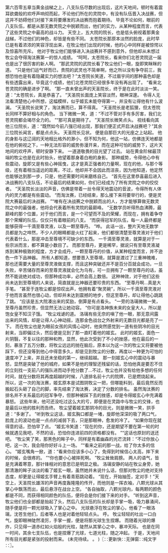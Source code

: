 第六百零五章当黄金战梯之上，八支队伍尽数的出现后，这片天地间，顿时有着震耳欲聋般的欢呼声响彻而起，不论他们所在的灵院中，有没有队伍晋入决战赛，但这并不妨碍他们对接下来将要爆发的决战赛而抱着期待。
毕竟不论如何，眼前的八支队伍，都是从那无数灵院之中脱颖而出，他们的实力，从某种程度而言，代表了这些灵院之中最高的战斗力。
天空上，五大院的院长，也是低头俯视着那黄金战梯，不过他们的神色，却皆是有些不同。
太苍院长那原本淡然的脸庞，此时早已是有着浓浓的笑容浮现出来，在牧尘他们出现的时候，他的心中同样是被惊愕以及惊喜所充斥。
他对于牧尘他们能够进入决战赛并不感到意外，但他却从未想过牧尘会夺得淘汰赛第一的惊人成绩。
“呵呵，太苍院长，看来你们北苍灵院这一届也是出了很厉害的新人啊。
”那武灵院的武院长看了牧尘他们一眼，旋即笑眯眯的道。
“只是他们运气好而已，贵院的武灵也不简单啊，他之所以没有争夺前三，我想恐怕也是有着隐藏实力的想法吧？”太苍院长笑道，不过眉宇间的那种喜色却是有些透露出来，毕竟这个成绩，他们北苍灵院已经很多年没有再出现了。
“看来北苍灵院的确是进步了啊。
”那一直未曾出声的天圣院长，终于是在此时淡淡一笑。
道：“太苍院长，真是恭喜了。
”天圣院长面庞上笑容淡然，眼神深邃。
令得人无法看清楚他心中所想，这幅模样，似乎姬玄未能夺得第一，并没有让得他有什么波澜。
“天圣院长说笑了，淘汰赛而已，算不得真。
”天圣院长是老狐狸，但太苍院长同样不算好相与的角色。
当下微微一笑，道：“不过不管对手有多厉害，我们北苍灵院都会竭尽全力的。
”“那可真是期待了。
”天圣院长微笑点头。
视线看向其他三位院长，道：“既然如今前八强已经出现，那我们便正式开启决战赛吧？”其余三位院长闻言，都是点点头。
天圣院长见状。
便是自那巨大的光座之上站起。
他的身影与这辽阔的天地相比格外的渺小，但不知为何，他这一站，仿佛连天地都是在他的俯视之下，一种无法形容的威势弥漫开来，而在这种可怕的威势下，这片天地间的欢呼声，顿时安静下来。
一道道敬畏的目光望了过去。
站在黄金阶梯最顶端的牧尘也是在此时抬头，他望着那身着白袍的身影。
那种威势，令得他心中有些震动，旋即又是有些心神摇曳，这才是真正强者的力量啊，现在的他，与那个等级，还有着相当遥远的距离，不过，他却并不会因此而沮丧，因为他知道，他定然也能够达到那一步，只是，他还需要时间来磨练自己。
“首先在这里恭喜最后进入决战赛的八支队伍，不论最后的结果如何，你们已经成为了所有灵院之中的佼佼者。
”天圣院长淡淡的声音，仿佛是带着一丝令得天地震动的音波，令得所有人体内的灵力都是有些震动。
“而淘汰赛，已经结束，那么接下来将要举行的，便是灵院大赛最后的决战赛。
”“唯有在决战赛之中脱颖而出的人，方才能够算做无数灵院之中的最强者，他将会代表着所有灵院的最巅峰。
”无数学员听得热血沸腾，最巅峰的那个位置，对于他们而言，是一个可望而不及的荣耀，而现在，拥有着争夺那个荣耀的队伍，仅仅只有着眼前的八支。
“而获得冠军的队伍，每一人最终都是能够获得一千滴至尊灵液，以及一颗至尊丹。
”哗。
此话一出，整片天地无数学员都是为之哗然，不少人的眼睛都是火红了起来，他们都很清楚至尊灵液对于他们代表着什么，那是冲击至尊境不可缺少的东西。
一千滴至尊灵液，就算是对于一些宗派而言，都不算是小数目了。
而那至尊丹，更是稀罕，据说只有至尊灵液凝炼到某种极致的程度，方才会成丹，一颗至尊丹的价值，从某种程度而言，并不逊色一件下品神器。
所有人都知道，想要晋入至尊境，就算是渡过了三重神魄难，那也还需要大量的至尊灵液做支撑，而且这种突破还并不是百分百就会成功，一旦失败，辛苦储存而来的至尊灵液就会化为乌有，可一旦拥有了一颗至尊丹的话，虽然不能说绝对成功，但那种成功率，必然会高上数倍。
这种神效，对于他们这些尚未达到至尊境的人来说，简直就是比神器还要珍贵的东西。
“至尊丹啊...真是大手笔。
”甚至于连牧尘都是惊叹出声，他拥有着“聚灵碗”，所以一千滴至尊灵液对于他而言虽然也很心动，但却并未达到震撼的地步，但这至尊丹，却让得他心跳跳了跳。
“应该是五大院凑出来的奖励，倒算是有点看头。
”一旁的洛璃微微一笑，至尊丹虽然珍贵，但显然无法让她动容。
“你可是洛神族未来的女皇大人，所以是饱女皇不知汉子饿。
”牧尘戏谑的道。
洛璃有些无奈的嗔了他一眼，那无意间露出来的风情，却是让得人心神动摇，连那金色战台之外射来的无数目光都是亮了一下。
而在牧尘也是为眼前女孩的风情心动时，他突然感觉到一道有些阴冷的目光射来，当即偏过头，然后便是见到了那一直盯着他的姬玄。
此时的姬玄，面色一片阴翳，不复以往的那种和煦，显然，他此次受到了不小的挫感，他在最后的一刻，暴涨了五万分数，将牧尘远远的抛在脑后，原本以为这一次的牧尘又将要被他踩下，但还没等到他心中得意多久，却是见到牧尘的分数，再度以一种更为可怕的速度冲了上来，并且还未坐稳的第一，继续超越。
那一刻姬玄心中的震动与暴怒，显然是突破了他的城府，如果不是他的理智还残留的话，恐怕他真是要忍不住的立刻找一支前八的强队进而动手抢分数了...不过，牧尘也并没有给他多想的任何时间，就在分数将其再度超越的时候，八道排名前十六的院牌，已是燃烧起来。
所以，这一次的淘汰赛，姬玄原本是试图阴牧尘一把，但哪能料到，最后竟然反而搬起石头砸了自己的脚，率先结束了淘汰赛，决定了分数的排名。
虽然淘汰赛的排名并不关系最后的冠军争夺，但那种被踩下去的挫感，却是令得姬玄心中充满着暴怒。
这些年来，他可还没吃过这么大的亏，即便是在灵路中与牧尘的交锋，也是最后以他的胜利而告终。
牧尘望着姬玄那阴冷的目光，则是微微一笑，拱手道：“多谢了。
”听到牧尘这话，姬玄胸口都是一堵，旋即他深深的吸了两口气，脸庞上的波动也是一点点的减弱下去，只是那眼神，愈发的冷了。
“如果你现在就得意的话，恐怕早了点。
”姬玄冷笑道：“现在的你，还是期望不要在第一轮的时候就遇见我吧，不然的话，恐怕你连进前四的资格都没有。
”“这话也原封的送还吧。
”牧尘笑了笑，那黑色的眸子中，同样是有着幽森的光芒流转：“不过你放心吧，这一次，我会陪你好好斗上一场。
”“看来之前的那一战，给了你太多的信心。
”姬玄嘴角一掀，道：“看来你应该多小心了，免得到时候信心太高，摔下来的时候，会很疼的。
”“你也要小心被摔死啊。
”牧尘耸耸肩膀。
两人的语气，皆是充满着寒意，那针锋相对的意思已是明显之极。
洛璃安静的站在牧尘身旁，她那清澈的眸子淡淡的看了姬玄一眼，虽然她并未说什么话，但那对牧尘的绝对支持态度，却更是让得姬玄手臂上有着青筋跳动着。
“现在，开始抽签，定对手！”天空上，天圣院长雄浑的声音再度轰隆隆的传开，而他则是一挥衣袖，八颗光球从其掌心中飘荡而出，最后悬浮在战台上空。
“各自抽取，八颗光球内，每两颗的颜色都是不同，而获得相同颜色的队伍，便将会是你们接下来的对手。
”听到这声音，牧尘他们也全部都是抬起了头，然后八支队伍的队长却是手掌一吸，吸力暴涌间，随手便是将一颗光球吸入了掌心之中。
光球悬浮在牧尘的掌心，他看了一眼洛璃，沈苍生他们，后者等人也是对着他轻轻点头。
呼。
牧尘轻轻的吐出一口白气，旋即眼神陡然凌厉，手掌一握，便是将那光球生生捏爆。
而随着光球的爆炸，只见得一道赤红如火焰般的光柱，陡然从其掌心之中，暴冲天际。
也是在同一时间，其余七支队伍，也是捏爆了光球，七道光柱，随之冲起。
于是，天地间所有目光都是紧张的投射而来。
(未完待续。
。
)〖∷更新快∷无弹窗∷纯文字∷〗。
